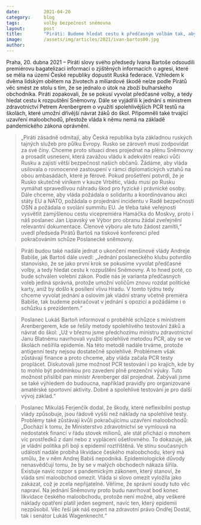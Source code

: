 ```yaml
---
date:         2021-04-20
category:     blog
tags:         volby bezpečnost sněmovna
layout:       post
title:        "Piráti: Budeme hledat cestu k předčasným volbám tak, aby o nové vládě rozhodli občané"
image:        /assets/img/articles/2021/ivan-bartos00.jpg
author:       
---
```





 

Praha, 20. dubna 2021 – Piráti slovy svého předsedy Ivana Bartoše odsoudili premiérovu bagatelizaci informací o zjištěných informacích o agresi, které se měla na území České republiky dopustit Ruská federace. Vzhledem k dvěma lidským obětem na životech a miliardové škodě nelze podle Pirátů věc smést ze stolu s tím, že se jednalo o útok na zboží bulharského obchodníka. Piráti zopakovali, že se pokusí vyvolat předčasné volby, a tedy hledat cestu k rozpuštění Sněmovny. Dále se vyjádřili k jednání s ministrem zdravotnictví Petrem Arenbergrem o využití spolehlivějších PCR testů na školách, které umožní dřívější návrat žáků do škol. Připomněli také trvající uzavření maloobchodů, přestože vláda k němu nemá na základě pandemického zákona oprávnění.

 

> „Piráti zásadně odmítají, aby Česká republika byla základnou ruských tajných služeb pro půlku Evropy. Rusko se zároveň musí zodpovídat za své činy. Chceme proto situaci dnes projednat na plénu Sněmovny a prosadit usnesení, která zavážou vládu k adekvátní reakci vůči Rusku a zajistí větší bezpečnost našich občanů. Žádáme, aby vláda usilovala o rovnocenné zastoupení v rámci diplomatických vztahů na obou ambasádách, které je férové. Pokud prošetření potvrdí, že je Rusko skutečně viníkem v kauze Vrbětic, vládu musí po Rusku vymáhat spravedlivou náhradu škod pro fyzické i právnické osoby. Dále chceme, aby vláda požádala o solidaritu a koordinovanou akci státy EU a NATO, požádala o projednání incidentu v Radě bezpečnosti OSN a požádala o svolání summitu EU. Je třeba také veřejnosti vysvětlit zamýšlenou cestu vicepremiéra Hamáčka do Moskvy, proto i náš poslanec Jan Lipavský ve Výbor pro obranu žádal zveřejnění relevantní dokumentace. Členové výboru ale tuto žádost zamítli,“ uvedl předseda Pirátů Bartoš na tiskové konferenci před pokračováním schůze Poslanecké sněmovny.

 

> Piráti budou také nadále jednat o ukončení menšinové vlády Andreje Babiše, jak Bartoš dále uvedl: „Jednání poslaneckého klubu potvrdilo stanovisko, že se jako první krok se pokusíme vyvolat předčasné volby, a tedy hledat cestu k rozpuštění Sněmovny. A to hned poté, co bude schválen volební zákon. Podle nás je varianta předčasných voleb jediná správná, protože umožní voličům znovu rozdat politické karty, aniž by došlo k posílení vlivu Hradu. V tomto týdnu tedy chceme vyvolat jednání a oslovím jak vládní strany včetně premiéra Babiše, tak budeme pokračovat v jednání s opozicí a požádáme i o schůzku s prezidentem.“

 

> Poslanec Lukáš Bartoň informoval o proběhlé schůzce s ministrem Arenbergerem, kde se řešily metody spolehlivého testování žáků a návrat do škol: „Už v březnu jsme předchozímu ministru zdravotnictví Janu Blatnému navrhovali využití spolehlivé metodou PCR, aby se ve školách nešířila epidemie. Na této metodě nadále trváme, protože antigenní testy nejsou dostatečně spolehlivé. Problémem však zůstávají finance a proto chceme, aby vláda začala PCR testy proplácet. Diskutovali jsme možnost PCR testování i po krajích, kde by to mohlo být podmínkou pro zavedení plně prezenční výuky. Tuto možnost přislíbil pan ministr Arenberger dál projednat. Zabývali jsme se také výhledem do budoucna, například pravidly pro organizované amatérské sportovní aktivity. Dobré a spolehlivé testování je pro další vývoj základ.“

 

> Poslanec Mikuláš Ferjenčík dodal, že škody, které neflexibilní postup vlády způsobuje, jsou řádově vyšší než náklady na spolehlivé testy. Problémy také zůstávají kvůli pokračujícímu uzavření maloobchodů: „Dochází k tomu, že Ministerstvo zdravotnictví se vymlouvá na nedostatek financí v řádu stovek milionů, ale stát přichází o mnohem víc prostředků z daní nebo z vyplácení ošetřovného. To dokazuje, jak je vládní politika při boji s epidemií roztříštěná. Ve stínu současných událostí nadále probíhá likvidace českého maloobchodu, který má smůlu, že v něm Andrej Babiš nepodniká. Epidemiologické důvody nenasvědčují tomu, že by se v malých obchodech nákaza šířila. Existuje navíc rozpor s pandemickým zákonem, který stanoví, že vláda smí maloobchod omezit. Vláda si slovo omezit vyložila jako zakázat, což je zcela nepřijatelné. Věříme, že správní soudy tuto věc napraví. Na jednání Sněmovny proto budu navrhovat bod konec likvidace českého maloobchodu, protože není možné, aby veškeré náklady opatření platil jeden segment, navíc ten, který epidemii nezpůsobil. Věc řeší jak náš expert na zdravotní právo Ondřej Dostál, tak i senátor Lukáš Wagenknecht.“

 
